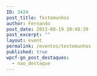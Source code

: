 ```yaml
---
ID: 3424
post_title: Testemunhos
author: Fernando
post_date: 2013-08-19 20:48:39
post_excerpt: ""
layout: event
permalink: /eventos/testemunhos
published: true
wpcf-gn_post_destaques:
  - nao_destaque
---
```

